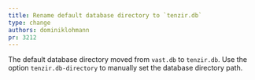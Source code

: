 ```yaml
---
title: Rename default database directory to `tenzir.db`
type: change
authors: dominiklohmann
pr: 3212
---
```


The default database directory moved from `vast.db` to `tenzir.db`. Use the
option `tenzir.db-directory` to manually set the database directory path.
